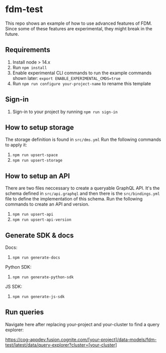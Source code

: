 # fdm-test
This repo shows an example of how to use advanced features of FDM.
Since some of these features are experimental, they might break in the future.

## Requirements
1. Install node > 14.x
1. Run `npm install`
1. Enable experimental CLI commands to run the example commands shown later: `export ENABLE_EXPERIMENTAL_CMDS=true`
1. Run `npm run configure your-project-name` to rename this template

## Sign-in
1. Sign-in to your project by running `npm run sign-in`

## How to setup storage
The storage definition is found in `src/dms.yml`
Run the following commands to apply it:
1. `npm run upsert-space`
1. `npm run upsert-storage`

## How to setup an API
There are two files neccessary to create a queryable GraphQL API.
It's the schema defined in `src/api.graphql` and then there is the `src/bindings.yml` file to define the implementation of this schema.
Run the following commands to create an API and version.

1. `npm run upsert-api`
1. `npm run upsert-api-version`

## Generate SDK & docs
Docs:
1. `npm run generate-docs`

Python SDK:
1. `npm run generate-python-sdk`

JS SDK:
1. `npm run generate-js-sdk`

## Run queries
Navigate here after replacing your-project and your-cluster to find a query explorer:

https://cog-appdev.fusion.cognite.com/[your-project]/data-models/fdm-test/latest/data/query-explorer?cluster=[your-cluster]
